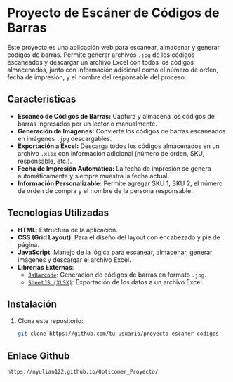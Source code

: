 # Proyecto de Escáner de Códigos de Barras

Este proyecto es una aplicación web para escanear, almacenar y generar códigos de barras. Permite generar archivos `.jpg` de los códigos escaneados y descargar un archivo Excel con todos los códigos almacenados, junto con información adicional como el número de orden, fecha de impresión, y el nombre del responsable del proceso.

## Características

- **Escaneo de Códigos de Barras:** Captura y almacena los códigos de barras ingresados por un lector o manualmente.
- **Generación de Imágenes:** Convierte los códigos de barras escaneados en imágenes `.jpg` descargables.
- **Exportación a Excel:** Descarga todos los códigos almacenados en un archivo `.xlsx` con información adicional (número de orden, SKU, responsable, etc.).
- **Fecha de Impresión Automática:** La fecha de impresión se genera automáticamente y siempre muestra la fecha actual.
- **Información Personalizable:** Permite agregar SKU 1, SKU 2, el número de orden de compra y el nombre de la persona responsable.

## Tecnologías Utilizadas

- **HTML**: Estructura de la aplicación.
- **CSS (Grid Layout)**: Para el diseño del layout con encabezado y pie de página.
- **JavaScript**: Manejo de la lógica para escanear, almacenar, generar imágenes y descargar el archivo Excel.
- **Librerías Externas**:
  - [`JsBarcode`](https://github.com/lindell/JsBarcode): Generación de códigos de barras en formato `.jpg`.
  - [`SheetJS (XLSX)`](https://sheetjs.com/): Exportación de los datos a un archivo Excel.

## Instalación

1. Clona este repositorio:

   ```bash
   git clone https://github.com/tu-usuario/proyecto-escaner-codigos

## Enlace Github
   ```bash
   https://nyulian122.github.io/Opticomer_Proyecto/
   
      
   

   
   
